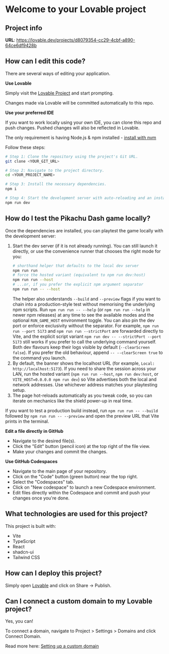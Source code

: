 # Welcome to your Lovable project

## Project info

**URL**: https://lovable.dev/projects/d8079354-cc29-4cbf-a890-64ce6df9428b

## How can I edit this code?

There are several ways of editing your application.

**Use Lovable**

Simply visit the [Lovable Project](https://lovable.dev/projects/d8079354-cc29-4cbf-a890-64ce6df9428b) and start prompting.

Changes made via Lovable will be committed automatically to this repo.

**Use your preferred IDE**

If you want to work locally using your own IDE, you can clone this repo and push changes. Pushed changes will also be reflected in Lovable.

The only requirement is having Node.js & npm installed - [install with nvm](https://github.com/nvm-sh/nvm#installing-and-updating)

Follow these steps:

```sh
# Step 1: Clone the repository using the project's Git URL.
git clone <YOUR_GIT_URL>

# Step 2: Navigate to the project directory.
cd <YOUR_PROJECT_NAME>

# Step 3: Install the necessary dependencies.
npm i

# Step 4: Start the development server with auto-reloading and an instant preview.
npm run dev
```

## How do I test the Pikachu Dash game locally?

Once the dependencies are installed, you can playtest the game locally with the
development server:

1. Start the dev server (if it is not already running). You can still launch it
   directly, or use the convenience runner that chooses the right mode for you:
   ```bash
   # shorthand helper that defaults to the local dev server
   npm run run
   # force the hosted variant (equivalent to npm run dev:host)
   npm run run --host
   # ...or, if you prefer the explicit npm argument separator
   npm run run -- --host
   ```
   The helper also understands `--build` and `--preview` flags if you want to
   chain into a production-style test without memorising the underlying npm
   scripts. Run `npm run run -- --help` (or `npm run run --help` in newer npm
   releases) at any time to see the available modes
   and the optional `RUN_GAME_HOST` environment toggle.
   You can also pin the dev port or enforce exclusivity without the separator.
   For example, `npm run run --port 5173` and `npm run run --strictPort` are
   forwarded directly to Vite, and the explicit script variant
   `npm run dev -- --strictPort --port 5173` still works if you prefer to call
   the underlying command yourself.
   Both dev flavours keep their logs visible by default (`--clearScreen false`).
   If you prefer the old behaviour, append `-- --clearScreen true` to the
   command you launch.
2. By default, the banner shows the localhost URL
   (for example, `Local:   http://localhost:5173`). If you need to share the
   session across your LAN, run the hosted variant (`npm run run --host`,
   `npm run dev:host`, or `VITE_HOST=0.0.0.0 npm run dev`) so Vite advertises
   both the local and network addresses. Use whichever address matches your
   playtesting setup.
3. The page hot-reloads automatically as you tweak code, so you can iterate on
   mechanics like the shield power-up in real time.

If you want to test a production build instead, run `npm run run -- --build`
followed by `npm run run -- --preview` and open the preview URL that Vite prints
in the terminal.

**Edit a file directly in GitHub**

- Navigate to the desired file(s).
- Click the "Edit" button (pencil icon) at the top right of the file view.
- Make your changes and commit the changes.

**Use GitHub Codespaces**

- Navigate to the main page of your repository.
- Click on the "Code" button (green button) near the top right.
- Select the "Codespaces" tab.
- Click on "New codespace" to launch a new Codespace environment.
- Edit files directly within the Codespace and commit and push your changes once you're done.

## What technologies are used for this project?

This project is built with:

- Vite
- TypeScript
- React
- shadcn-ui
- Tailwind CSS

## How can I deploy this project?

Simply open [Lovable](https://lovable.dev/projects/d8079354-cc29-4cbf-a890-64ce6df9428b) and click on Share -> Publish.

## Can I connect a custom domain to my Lovable project?

Yes, you can!

To connect a domain, navigate to Project > Settings > Domains and click Connect Domain.

Read more here: [Setting up a custom domain](https://docs.lovable.dev/tips-tricks/custom-domain#step-by-step-guide)
